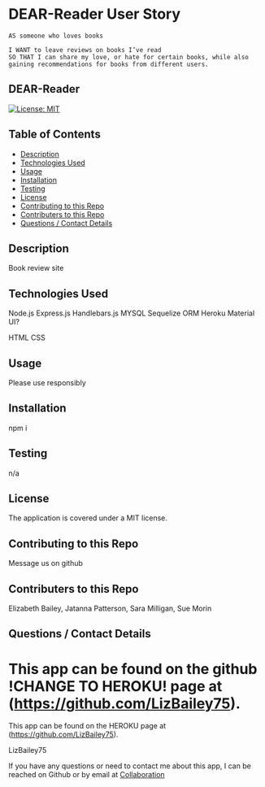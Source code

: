 # DEAR-Reader User Story

    AS someone who loves books

    I WANT to leave reviews on books I’ve read
    SO THAT I can share my love, or hate for certain books, while also gaining recommendations for books from different users.

  ## DEAR-Reader
  [![License: MIT](https://img.shields.io/badge/License-MIT-yellow.svg)](https://opensource.org/licenses/MIT)
  
  ## Table of Contents
  * [Description](#description)
  * [Technologies Used](#technoUse)
  * [Usage](#usefaq)
  * [Installation](#install)
  * [Testing](#test)
  * [License](#license)
  * [Contributing to this Repo](#contributing)
  * [Contributers to this Repo](#contributers)
  * [Questions / Contact Details](#questions)
  
  <a name = 'description'></a>
  ## Description
  Book review site

  <a name = 'technoUse'></a>
  ## Technologies Used
  Node.js
  Express.js
  Handlebars.js
  MYSQL
  Sequelize ORM
  Heroku
  Material UI?

  HTML 
  CSS
  
  <a name = 'usefaq'></a>
  ## Usage
  Please use responsibly

  <a name = 'install'></a>
  ## Installation
  npm i

  <a name = 'test'></a>
  ## Testing
  n/a

  <a name = 'license'></a>
  ## License
  The application is covered under a MIT license.

  <a name = 'contributing'></a>
  ## Contributing to this Repo
  Message us on github

  <a name = 'contributers'></a>
  ## Contributers to this Repo
  Elizabeth Bailey, 
  Jatanna Patterson, 
  Sara Milligan, 
  Sue Morin

  <a name = 'questions'></a>
  ## Questions / Contact Details

  This app can be found on the github !CHANGE TO HEROKU! page at (https://github.com/LizBailey75).
=======
  This app can be found on the HEROKU page at (https://github.com/LizBailey75).

  LizBailey75

  If you have any questions or need to contact me about this app, I can be reached on Github or by email at [Collaboration](Collaboration)
